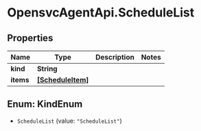# OpensvcAgentApi.ScheduleList

## Properties

Name | Type | Description | Notes
------------ | ------------- | ------------- | -------------
**kind** | **String** |  | 
**items** | [**[ScheduleItem]**](ScheduleItem.md) |  | 



## Enum: KindEnum


* `ScheduleList` (value: `"ScheduleList"`)




